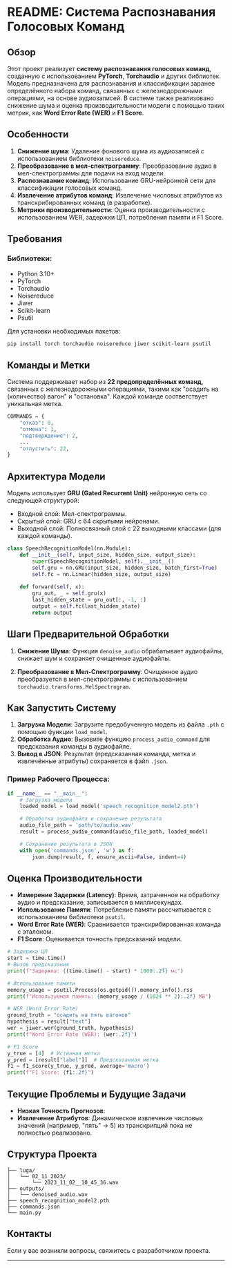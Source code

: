 # README: Система Распознавания Голосовых Команд

## Обзор
Этот проект реализует **систему распознавания голосовых команд**, созданную с использованием **PyTorch**, **Torchaudio** и других библиотек. Модель предназначена для распознавания и классификации заранее определённого набора команд, связанных с железнодорожными операциями, на основе аудиозаписей. В системе также реализовано снижение шума и оценка производительности модели с помощью таких метрик, как **Word Error Rate (WER)** и **F1 Score**.

## Особенности
1. **Снижение шума**: Удаление фонового шума из аудиозаписей с использованием библиотеки `noisereduce`.
2. **Преобразование в мел-спектрограмму**: Преобразование аудио в мел-спектрограммы для подачи на вход модели.
3. **Распознавание команд**: Использование GRU-нейронной сети для классификации голосовых команд.
4. **Извлечение атрибутов команд**: Извлечение числовых атрибутов из транскрибированных команд (в разработке).
5. **Метрики производительности**: Оценка производительности с использованием WER, задержки ЦП, потребления памяти и F1 Score.

## Требования
### Библиотеки:
- Python 3.10+
- PyTorch
- Torchaudio
- Noisereduce
- Jiwer
- Scikit-learn
- Psutil

Для установки необходимых пакетов:
```bash
pip install torch torchaudio noisereduce jiwer scikit-learn psutil
```

## Команды и Метки
Система поддерживает набор из **22 предопределённых команд**, связанных с железнодорожными операциями, такими как "осадить на (количество) вагон" и "остановка". Каждой команде соответствует уникальная метка.

```python
COMMANDS = {
    "отказ": 0,
    "отмена": 1,
    "подтверждение": 2,
    ...
    "отпустить": 22,
}
```

## Архитектура Модели
Модель использует **GRU (Gated Recurrent Unit)** нейронную сеть со следующей структурой:
- Входной слой: Мел-спектрограммы.
- Скрытый слой: GRU с 64 скрытыми нейронами.
- Выходной слой: Полносвязный слой с 22 выходными классами (для каждой команды).

```python
class SpeechRecognitionModel(nn.Module):
    def __init__(self, input_size, hidden_size, output_size):
        super(SpeechRecognitionModel, self).__init__()
        self.gru = nn.GRU(input_size, hidden_size, batch_first=True)
        self.fc = nn.Linear(hidden_size, output_size)
        
    def forward(self, x):
        gru_out, _ = self.gru(x)
        last_hidden_state = gru_out[:, -1, :]
        output = self.fc(last_hidden_state)
        return output
```

## Шаги Предварительной Обработки
1. **Снижение Шума**: Функция `denoise_audio` обрабатывает аудиофайлы, снижает шум и сохраняет очищенные аудиофайлы.
   
2. **Преобразование в Мел-Спектрограмму**: Очищенное аудио преобразуется в мел-спектрограммы с использованием `torchaudio.transforms.MelSpectrogram`.

## Как Запустить Систему
1. **Загрузка Модели**: Загрузите предобученную модель из файла `.pth` с помощью функции `load_model`.
2. **Обработка Аудио**: Вызовите функцию `process_audio_command` для предсказания команды в аудиофайле.
3. **Вывод в JSON**: Результат (предсказанная команда, метка и извлечённые атрибуты) сохраняется в файл `.json`.

### Пример Рабочего Процесса:
```python
if __name__ == "__main__":
    # Загрузка модели
    loaded_model = load_model('speech_recognition_model2.pth')

    # Обработка аудиофайла и сохранение результата
    audio_file_path = 'path/to/audio.wav'
    result = process_audio_command(audio_file_path, loaded_model)

    # Сохранение результата в JSON
    with open('commands.json', 'w') as f:
        json.dump(result, f, ensure_ascii=False, indent=4)
```

## Оценка Производительности
- **Измерение Задержки (Latency)**: Время, затраченное на обработку аудио и предсказание, записывается в миллисекундах.
- **Использование Памяти**: Потребление памяти рассчитывается с использованием библиотеки `psutil`.
- **Word Error Rate (WER)**: Сравнивается транскрибированная команда с эталоном.
- **F1 Score**: Оценивается точность предсказаний модели.

```python
# Задержка ЦП
start = time.time()
# Вызов предсказания
print(f"Задержка: {(time.time() - start) * 1000:.2f} мс")

# Использование памяти
memory_usage = psutil.Process(os.getpid()).memory_info().rss
print(f"Используемая память: {memory_usage / (1024 ** 2):.2f} MB")

# WER (Word Error Rate)
ground_truth = "осадить на пять вагонов"
hypothesis = result["text"]
wer = jiwer.wer(ground_truth, hypothesis)
print(f"Word Error Rate (WER): {wer:.2f}")

# F1 Score
y_true = [4]  # Истинная метка
y_pred = [result["label"]]  # Предсказанная метка
f1 = f1_score(y_true, y_pred, average='macro')
print(f"F1 Score: {f1:.2f}")
```

## Текущие Проблемы и Будущие Задачи
- **Низкая Точность Прогнозов**:
- **Извлечение Атрибутов**: Динамическое извлечение числовых значений (например, "пять" -> 5) из транскрипций пока не полностью реализовано.

## Структура Проекта
```
├── luga/
│   └── 02_11_2023/
│       └── 2023_11_02__10_45_36.wav
├── outputs/
│   └── denoised_audio.wav
├── speech_recognition_model2.pth
├── commands.json
└── main.py
```


## Контакты
Если у вас возникли вопросы, свяжитесь с разработчиком проекта.

---

